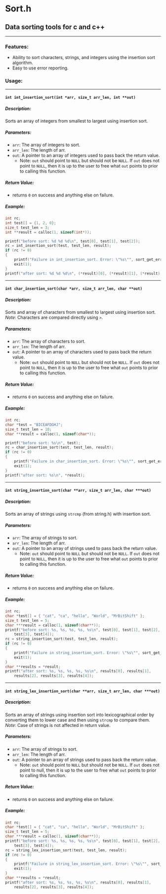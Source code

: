 # Sort.h
## Data sorting tools for c and c++
---
### Features:
 - Ability to sort characters, strings, and integers using the insertion sort algorithm.
 - Easy to use error reporting.

### Usage:

---

#### `int int_insertion_sort(int *arr, size_t arr_len, int **out)`

##### Description:
Sorts an array of integers from smallest to largest using insertion sort.

##### Parameters: 
 - `arr`: The array of integers to sort.
 - `arr_len`: The length of arr.
 - `out`: A pointer to an array of integers used to pass back the return value. 
     - Note: `out` should point to `NULL` but should not be `NULL`. If `out` does not point to `NULL`, then it is up to the user to free what `out` points to prior to calling this function.

##### Return Value:
 - returns `0` on success and anything else on failure.
    
##### Example:
```c
int rc;
int test[] = {1, 2, 0};
size_t test_len = 3;
int **result = calloc(1, sizeof(int*));

printf("before sort: %d %d %d\n", test[0], test[1], test[2]);
rc = int_insertion_sort(test, test_len, result);
if (rc != 0)
{
    printf("Failure in int_insertion_sort. Error: \"%s\"", sort_get_err());
    exit(1);
}
printf("after sort: %d %d %d\n", (*result)[0], (*result)[1], (*result)[2]);
```

---

#### `int char_insertion_sort(char *arr, size_t arr_len, char **out)`

##### Description:
Sorts and array of characters from smallest to largest using insertion sort.
*Note*: Characters are compared directly using `>`.

##### Parameters: 
 - `arr`: The array of characters to sort.
 - `arr_len`: The length of arr.
 - `out`: A pointer to an array of characters used to pass back the return value. 
     - Note: `out` should point to `NULL` but should not be `NULL`. If `out` does not point to `NULL`, then it is up to the user to free what `out` points to prior to calling this function.

##### Return Value:
 - returns `0` on success and anything else on failure.

##### Example:
```c
int rc;
char *test = "BICEAFDGHJ";
size_t test_len = 10;
char **result = calloc(1, sizeof(char*));

printf("before sort: %s\n", test);
rc = char_insertion_sort(test, test_len, result);
if (rc != 0)
{
    printf("Failure in char_insertion_sort. Error: \"%s\"", sort_get_err());
    exit(1);
}
printf("after sort: %s\n", *result);
```

---

#### `int string_insertion_sort(char **arr, size_t arr_len, char ***out)`

##### Description: 
Sorts an array of strings using `strcmp` (from string.h) with insertion sort.

##### Parameters: 
 - `arr`: The array of strings to sort.
 - `arr_len`: The length of arr.
 - `out`: A pointer to an array of strings used to pass back the return value. 
     - Note: `out` should point to `NULL` but should not be `NULL`. If `out` does not point to `NULL`, then it is up to the user to free what `out` points to prior to calling this function.

##### Return Value:
 - returns `0` on success and anything else on failure.

##### Example:
```c
int rc;
char *test[] = { "cat", "ca", "hello", "World", "MrBitShift" };
size_t test_len = 5;
char ***result = calloc(1, sizeof(char**));
printf("before sort: %s, %s, %s, %s, %s\n", test[0], test[1], test[2],
    test[3], test[4]);
rc = string_insertion_sort(test, test_len, result);
if (rc != 0)
{
    printf("Failure in string_insertion_sort. Error: \"%s\"", sort_get_err());
    exit(1);
}
char **results = *result;
printf("after sort: %s, %s, %s, %s, %s\n", results[0], results[1],
    results[2], results[3], results[4]);
```

---

#### `int string_lex_insertion_sort(char **arr, size_t arr_len, char ***out)`

##### Description:
Sorts an array of strings using insertion sort into lexicographical order by converting them to lower case and then using `strcmp` to compare them.
*Note*: Case of strings is not affected in return value.

##### Parameters: 
 - `arr`: The array of strings to sort.
 - `arr_len`: The length of arr.
 - `out`: A pointer to an array of strings used to pass back the return value. 
     - Note: `out` should point to `NULL` but should not be `NULL`. If `out` does not point to null, then it is up to the user to free what `out` points to prior to calling this function.

##### Return Value:
 - returns `0` on success and anything else on failure.

##### Example:
```c
int rc;
char *test[] = { "cat", "ca", "hello", "World", "MrBitShift" };
size_t test_len = 5;
char ***result = calloc(1, sizeof(char**));
printf("before sort: %s, %s, %s, %s, %s\n", test[0], test[1], test[2],
    test[3], test[4]);
rc = string_lex_insertion_sort(test, test_len, result);
if (rc != 0)
{
    printf("Failure in string_lex_insertion_sort. Error: \"%s\"", sort_get_err());
    exit(1);
}
char **results = *result;
printf("after sort: %s, %s, %s, %s, %s\n", results[0], results[1],
    results[2], results[3], results[4]);
```
